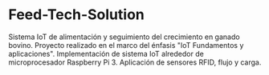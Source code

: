 # Feed-Tech-Solution
Sistema IoT de alimentación y seguimiento del crecimiento en ganado bovino. Proyecto realizado en el marco del énfasis "IoT Fundamentos y aplicaciones".  Implementación de sistema IoT alrededor de microprocesador Raspberry Pi 3. Aplicación de sensores RFID, flujo y carga.
